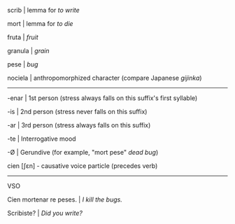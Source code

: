 scrib | lemma for _to write_

mort | lemma for _to die_

fruta | _fruit_

granula | _grain_

pese | _bug_

nociela | anthropomorphized character (compare Japanese _gijinka_)

---

-enar | 1st person (stress always falls on this suffix's first syllable)

-is | 2nd person (stress never falls on this suffix)

-ar | 3rd person (stress always falls on this suffix)

-te | Interrogative mood

-Ø | Gerundive (for example, "mort pese" _dead bug_)

cien \[ʃɛn] - causative voice particle (precedes verb)

---

VSO

Cien mortenar re peses. | _I kill the bugs._

Scribiste? | _Did you write?_
